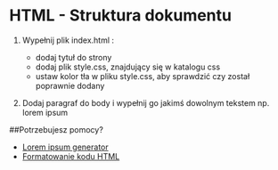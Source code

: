 ﻿# HTML - Struktura dokumentu

1. Wypełnij plik index.html :
    * dodaj tytuł do strony
    * dodaj plik style.css, znajdujący się w katalogu css
    * ustaw kolor tła w pliku style.css, aby sprawdzić czy został poprawnie dodany    

2. Dodaj paragraf do body i wypełnij go jakimś dowolnym tekstem np. lorem ipsum


##Potrzebujesz pomocy?
*  [Lorem ipsum generator](http://pl.lipsum.com/)
* [Formatowanie kodu HTML](https://www.granneman.com/webdev/coding/formatting-and-indenting-your-html/)
